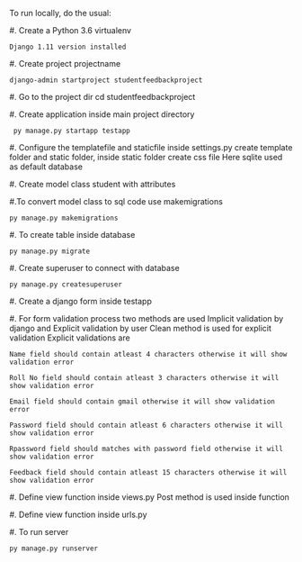 To run locally, do the usual:

#. Create a Python 3.6 virtualenv

    Django 1.11 version installed
   
#. Create project projectname

    django-admin startproject studentfeedbackproject
   
#. Go to the project dir
    cd studentfeedbackproject
    
#. Create application inside main project directory

     py manage.py startapp testapp
   
#. Configure the templatefile and staticfile inside settings.py
   create template folder and static folder, inside static folder create css file
   Here sqlite used as default database
   
#. Create model class student with attributes
   
#.To convert model class to sql code use makemigrations

    py manage.py makemigrations
   
#. To create table inside database

    py manage.py migrate
   
#. Create superuser to connect with database

    py manage.py createsuperuser
   
#. Create a django form inside testapp

#. For form validation process two methods are used Implicit validation by django and Explicit validation by user
   Clean method is used for explicit validation
   Explicit validations are
   
    Name field should contain atleast 4 characters otherwise it will show validation error
   
    Roll No field should contain atleast 3 characters otherwise it will show validation error
   
    Email field should contain gmail otherwise it will show validation error
   
    Password field should contain atleast 6 characters otherwise it will show validation error
   
    Rpassword field should matches with password field otherwise it will show validation error
   
    Feedback field should contain atleast 15 characters otherwise it will show validation error
   
#. Define view function inside views.py
   Post method is used inside function
   
#. Define view function inside urls.py

#. To run server

    py manage.py runserver







   


